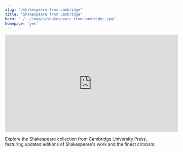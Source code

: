 ```yaml
--- 
slug: "/shakespeare-from-cambridge"
title: "Shakespeare from Cambridge"
hero: "./../images/shakespeare-from-cambridge.jpg"
homepage: "yes"
---
```


<iframe width="560" height="315" src="https://www.youtube.com/embed/YBQQLDJXhj0" frameborder="0" allow="accelerometer; autoplay; encrypted-media; gyroscope; picture-in-picture" allowfullscreen></iframe>

Explore the Shakespeare collection from Cambridge University Press, featuring updated editions of Shakespeare's work and the finest criticism.